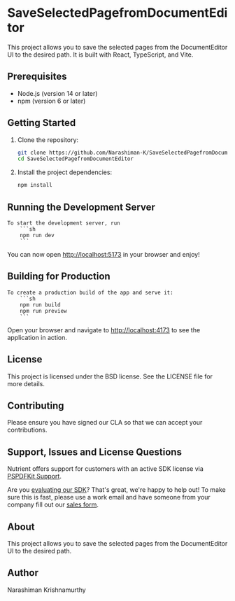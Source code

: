 # SaveSelectedPagefromDocumentEditor

This project allows you to save the selected pages from the DocumentEditor UI to the desired path. It is built with React, TypeScript, and Vite.

## Prerequisites

- Node.js (version 14 or later)
- npm (version 6 or later)

## Getting Started

1. Clone the repository:
    ```sh
    git clone https://github.com/Narashiman-K/SaveSelectedPagefromDocumentEditor.git
    cd SaveSelectedPagefromDocumentEditor
    ```

2. Install the project dependencies:
    ```sh
    npm install
    ```

## Running the Development Server

    To start the development server, run
        ```sh
        npm run dev
        ```

You can now open [http://localhost:5173](http://localhost:5173) in your browser and enjoy!

## Building for Production

    To create a production build of the app and serve it:
        ```sh
        npm run build
        npm run preview
        ```

Open your browser and navigate to [http://localhost:4173](http://localhost:4173) to see the application in action.

## License

This project is licensed under the BSD license. See the LICENSE file for more details.

## Contributing

Please ensure you have signed our CLA so that we can accept your contributions.

## Support, Issues and License Questions

Nutrient offers support for customers with an active SDK license via [PSPDFKit Support](https://www.nutrient.io/support/request/).

Are you [evaluating our SDK](https://www.nutrient.io/sdk/try)? That's great, we're happy to help out! To make sure this is fast, please use a work email and have someone from your company fill out our [sales form](https://www.nutrient.io/contact-sales/).

## About

This project allows you to save the selected pages from the DocumentEditor UI to the desired path.

## Author

Narashiman Krishnamurthy
